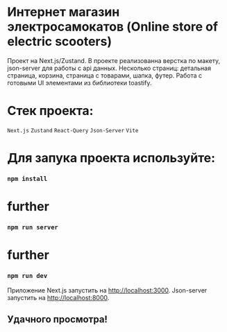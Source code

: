 # Интернет магазин электросамокатов (Online store of electric scooters)

Проект на Next.js/Zustand. В проекте реализованна верстка по макету, json-server для работы с api данных. Несколько страниц: детальная страница, корзина, страница с товарами, шапка, футер. Работа с готовыми UI элементами из библиотеки toastify.

# Стек проекта:

```Next.js```
```Zustand```
```React-Query```
```Json-Server```
```Vite```

# Для запука проекта используйте:

### `npm install`
# further
### `npm run server`
# further
### `npm run dev`

Приложение Next.js запустить на [http://localhost:3000](http://localhost:3000).
Json-server запустить на [http://localhost:8000](http://localhost:8000).

## Удачного просмотра!
